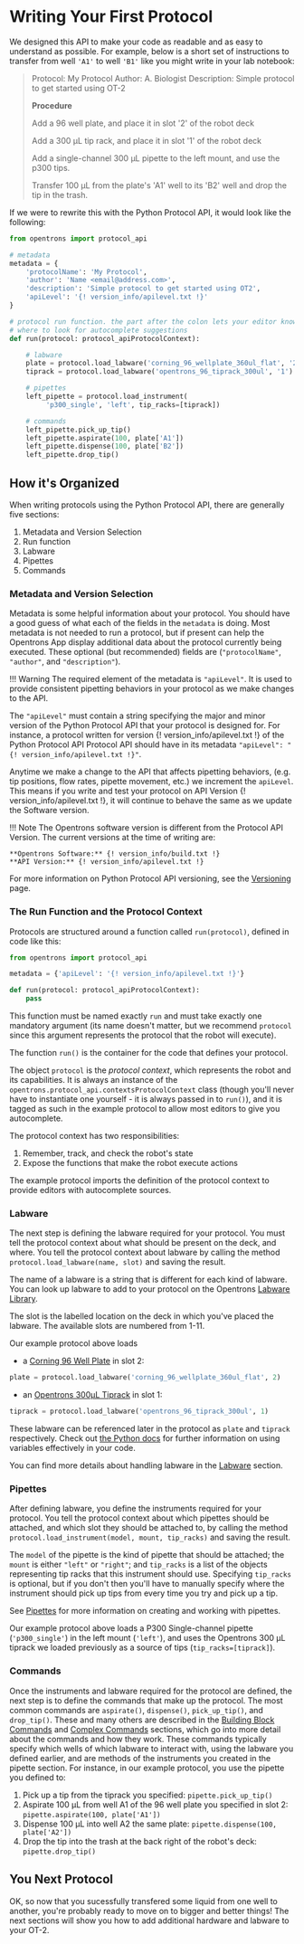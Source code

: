 # Writing Your First Protocol

We designed this API to make your code as readable and as easy to
understand as possible. For example, below is a short set of instructions to
transfer from well `'A1'` to well `'B1'` like you might write in your lab notebook:

> Protocol: My Protocol
> Author: A. Biologist
> Description: Simple protocol to get started using OT-2
>
> **Procedure**
>
> Add a 96 well plate, and place it in slot '2' of the robot deck
>
> Add a 300 µL tip rack, and place it in slot '1' of the robot deck
>
> Add a single-channel 300 µL pipette to the left mount, and use the 
> p300 tips.
>
> Transfer 100 µL from the plate's 'A1' well to its 'B2' well and drop 
> the tip in the trash.

If we were to rewrite this with the Python Protocol API, it would look
like the following:



``` python
from opentrons import protocol_api

# metadata
metadata = {
    'protocolName': 'My Protocol',
    'author': 'Name <email@address.com>',
    'description': 'Simple protocol to get started using OT2',
    'apiLevel': '{! version_info/apilevel.txt !}'
}

# protocol run function. the part after the colon lets your editor know
# where to look for autocomplete suggestions
def run(protocol: protocol_apiProtocolContext):

    # labware
    plate = protocol.load_labware('corning_96_wellplate_360ul_flat', '2')
    tiprack = protocol.load_labware('opentrons_96_tiprack_300ul', '1')

    # pipettes
    left_pipette = protocol.load_instrument(
         'p300_single', 'left', tip_racks=[tiprack])

    # commands
    left_pipette.pick_up_tip()
    left_pipette.aspirate(100, plate['A1'])
    left_pipette.dispense(100, plate['B2'])
    left_pipette.drop_tip()
```

## How it's Organized

When writing protocols using the Python Protocol API, there are
generally five sections:

1.  Metadata and Version Selection
2.  Run function
3.  Labware
4.  Pipettes
5.  Commands

### Metadata and Version Selection

Metadata is some helpful information about your protocol. You should have a good guess of 
what each of the fields in the `metadata` is doing.
Most metadata is not needed to run a protocol, but if present can help the Opentrons App
display additional data about the protocol currently being executed.
These optional (but recommended) fields are (`"protocolName"`,
`"author"`, and `"description"`).

!!! Warning
    The required element of the metadata is `"apiLevel"`. It is used to provide
    consistent pipetting behaviors in your protocol as we make changes to the API.

The `"apiLevel"` must contain a string specifying the major and minor version of the Python Protocol
API that your protocol is designed for. For instance, a protocol written
for version {! version_info/apilevel.txt !} of the Python Protocol API
Protocol API should have in its metadata `"apiLevel": "{! version_info/apilevel.txt !}"`.

Anytime we make a change to the API that affects pipetting behaviors, 
(e.g. tip positions, flow rates, pipette movement, etc.) we increment the `apiLevel`.
This means if you write and test your protocol on API Version {! version_info/apilevel.txt !},
it will continue to behave the same as we update the Software version.

!!! Note
    The Opentrons software version is different from the Protocol API Version.
    The current versions at the time of writing are:

    **Opentrons Software:** {! version_info/build.txt !}
    **API Version:** {! version_info/apilevel.txt !}

For more information on Python Protocol API versioning, see the
[Versioning](versioning.md) page.

### The Run Function and the Protocol Context

Protocols are structured around a function called `run(protocol)`,
defined in code like this:

``` python
from opentrons import protocol_api

metadata = {'apiLevel': '{! version_info/apilevel.txt !}'}

def run(protocol: protocol_apiProtocolContext):
    pass
```

This function must be named exactly `run` and must take exactly one
mandatory argument (its name doesn't matter, but we recommend `protocol`
since this argument represents the protocol that the robot will
execute).

The function `run()` is the container for the code that defines your
protocol.

The object `protocol` is the *protocol context*, which represents the
robot and its capabilities. It is always an instance of the
`opentrons.protocol_api.contextsProtocolContext` class (though you'll never have to instantiate one
yourself - it is always passed in to `run()`), and it is tagged as such
in the example protocol to allow most editors to give you autocomplete.

The protocol context has two responsibilities:

1.  Remember, track, and check the robot's state
2.  Expose the functions that make the robot execute actions

The example protocol imports the definition of the protocol context to provide editors with
autocomplete sources.

### Labware

The next step is defining the labware required for your protocol. You
must tell the protocol context about what should be present on the deck,
and where. You tell the protocol context about labware by calling the
method `protocol.load_labware(name, slot)` and saving the result.

The name of a labware is a string that is different for each kind of
labware. You can look up labware to add to your protocol on the
Opentrons [Labware Library](https://labware.opentrons.com).

The slot is the labelled location on the deck in which you've placed
the labware. The available slots are numbered from 1-11.

Our example protocol above loads

-   a [Corning 96 Well Plate](https://labware.opentrons.com/corning_96_wellplate_360ul_flat)
    in slot 2:

``` python
plate = protocol.load_labware('corning_96_wellplate_360ul_flat', 2)
```

-   an [Opentrons 300µL Tiprack](https://labware.opentrons.com/opentrons_96_tiprack_300ul)
    in slot 1:

``` python
tiprack = protocol.load_labware('opentrons_96_tiprack_300ul', 1)
```

These labware can be referenced later in the protocol as `plate` and
`tiprack` respectively. Check out [the Python docs](https://docs.python.org/3/index.html) 
for further information on using variables effectively in your code.

You can find more details about handling labware in the
[Labware](new_labware.md) section.

### Pipettes

After defining labware, you define the instruments required for your
protocol. You tell the protocol context about which pipettes should be
attached, and which slot they should be attached to, by calling the
method `protocol.load_instrument(model, mount, tip_racks)` and saving
the result.

The `model` of the pipette is the kind of pipette that should be
attached; the `mount` is either `"left"` or `"right"`; and `tip_racks`
is a list of the objects representing tip racks that this instrument
should use. Specifying `tip_racks` is optional, but if you don't then
you'll have to manually specify where the instrument should pick up
tips from every time you try and pick up a tip.

See [Pipettes](new_pipette.md) for more information on
creating and working with pipettes.

Our example protocol above loads a P300 Single-channel pipette
(`'p300_single'`) in the left mount (`'left'`), and uses the Opentrons
300 µL tiprack we loaded previously as a source of tips
(`tip_racks=[tiprack]`).

### Commands

Once the instruments and labware required for the protocol are defined,
the next step is to define the commands that make up the protocol. The
most common commands are `aspirate()`, `dispense()`, `pick_up_tip()`,
and `drop_tip()`. These and many others are described in the
[Building Block Commands](new_atomic_commands.md) and
[Complex Commands](new_complex_commands.md) sections, which go
into more detail about the commands and how they work. These commands
typically specify which wells of which labware to interact with, using
the labware you defined earlier, and are methods of the instruments you
created in the pipette section. For instance, in our example protocol,
you use the pipette you defined to:

1.  Pick up a tip from the tiprack you specified: `pipette.pick_up_tip()`
2.  Aspirate 100 µL from well A1 of the 96 well plate you specified in
    slot 2: `pipette.aspirate(100, plate['A1'])`
3.  Dispense 100 µL into well A2 the same plate: `pipette.dispense(100, plate['A2'])`
4.  Drop the tip into the trash at the back right of the
    robot's deck: `pipette.drop_tip()`

## You Next Protocol

OK, so now that you sucessfully transfered some liquid from one well to another, 
you're probably ready to move on to bigger and better things! The next sections 
will show you how to add additional hardware and labware to your OT-2.